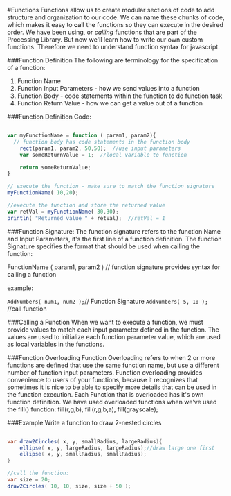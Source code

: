 #Functions
Functions allow us to create modular sections of code to add structure and organization to our code.  We can name these chunks of code, which makes it easy to **call** the functions so they can execute in the desired order.  We have been using, or *calling* functions that are part of the Processing Library.  But now we'll learn how to write our own custom functions.  Therefore we need to understand function syntax for javascript.

###Function Definition
The following are terminology for the specification of a function:

1. Function Name
2. Function Input Parameters - how we send values into a function
3. Function Body - code statements within the function to do function task
4. Function Return Value - how we can get a value out of a function

###Function Definition Code:

```javascript

var myFunctionName = function ( param1, param2){
  // function body has code statements in the function body
    rect(param1, param2, 50,50);  //use input parameters
    var someReturnValue = 1;  //local variable to function

    return someReturnValue;
}

// execute the function - make sure to match the function signature
myFunctionName( 10,20); 

//execute the function and store the returned value
var retVal = myFunctionName( 30,30);
println( "Returned value " + retVal);  //retVal = 1

```
###Function Signature:
The function signature refers to the function Name and Input Parameters, it's the first line of a function definition. The function Signature specifies the format that should be used when calling the function:
 
  FunctionName ( param1, param2 )  // function signature provides syntax for calling a function
  
  example:  
  
  `AddNumbers( num1, num2 );`// Function Signature
  `AddNumbers( 5, 10 ); `   //call function
  
###Calling a Function
When we want to execute a function, we must provide values to match each input parameter defined in the function.  The values are used to initialize each function parameter value, which are used as local variables in the functions.  


###Function Overloading
Function Overloading refers to when 2 or more functions are defined that use the same function name, but use a different number of function input parameters.  Function overloading provides convenience to users of your functions, because it recognizes that sometimes it is nice to be able to specify more details that can be used in the function execution.  Each Function that is overloaded has it's own function definition.  We have used overloaded functions when we've used the fill() function:  fill(r,g,b), fill(r,g,b,a), fill(grayscale);  

###Example Write a function to draw 2-nested circles 


  ```java

  var draw2Circles( x, y, smallRadius, largeRadius){
      ellipse( x, y, largeRadius, largeRadius);//draw large one first
      ellipse( x, y, smallRadius, smallRadius);
  }
  
  //call the function:
  var size = 20;
  draw2Circles( 10, 10, size, size + 50 );
  
  ```

